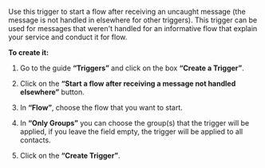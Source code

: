 Use this trigger to start a flow after receiving an uncaught message (the message is not handled in elsewhere for other triggers). This trigger can be used for messages that weren't handled for an informative flow that explain your service and conduct it for flow.

**To create it:**

1. Go to the guide **“Triggers”** and click on the box **“Create a Trigger”**.

2. Click on the **“Start a flow after receiving a message not handled elsewhere”** button.

3. In **“Flow”**, choose the flow that you want to start.

4. In **“Only Groups”** you can choose the group(s) that the trigger will be applied, if you leave the field empty, the trigger will be applied to all contacts.

5. Click on the **“Create Trigger”**.
